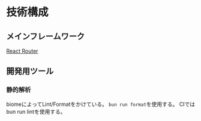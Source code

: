 # 技術構成

## メインフレームワーク

[React Router](https://reactrouter.com)

## 開発用ツール

### 静的解析

biomeによってLint/Formatをかけている。
`bun run format`を使用する。
CIではbun run lintを使用する。